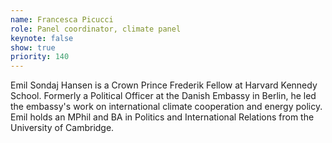 ```yaml
---
name: Francesca Picucci
role: Panel coordinator, climate panel
keynote: false
show: true
priority: 140
---
```


Emil Sondaj Hansen is a Crown Prince Frederik Fellow at Harvard Kennedy School. Formerly a Political Officer at the Danish Embassy in Berlin, he led the embassy's work on  international climate cooperation and energy policy. Emil holds an MPhil and BA in Politics and International Relations from the University of Cambridge. 
